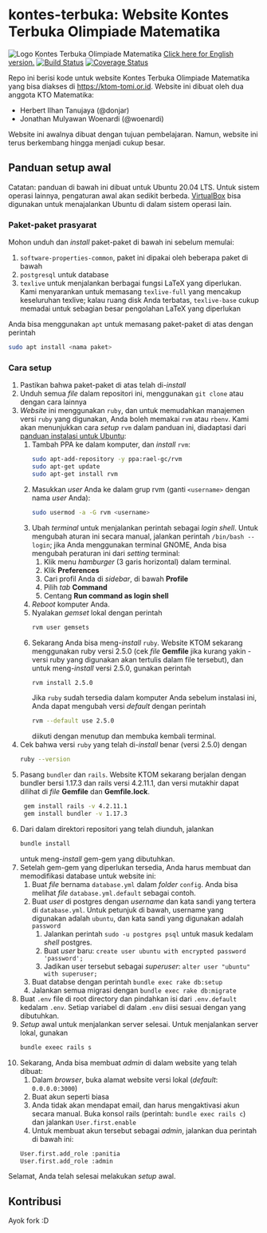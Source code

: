 # kontes-terbuka: Website Kontes Terbuka Olimpiade Matematika
![Logo Kontes Terbuka Olimpiade Matematika](https://github.com/donjar/kontes-terbuka/raw/production/app/assets/images/logo-hires.png)
[Click here for English version.](ENGLISH.md)
[![Build Status](https://travis-ci.org/donjar/kontes-terbuka.svg?branch=production)](https://travis-ci.org/donjar/kontes-terbuka)
[![Coverage Status](https://coveralls.io/repos/github/donjar/kontes-terbuka/badge.svg?branch=production)](https://coveralls.io/github/donjar/kontes-terbuka?branch=production)

Repo ini berisi kode untuk website Kontes Terbuka Olimpiade Matematika yang
bisa diakses di https://ktom-tomi.or.id. Website ini dibuat oleh dua anggota
KTO Matematika:
- Herbert Ilhan Tanujaya (@donjar)
- Jonathan Mulyawan Woenardi (@woenardi)

Website ini awalnya dibuat dengan tujuan pembelajaran. Namun, website ini terus
berkembang hingga menjadi cukup besar. 



## Panduan setup awal
Catatan: panduan di bawah ini dibuat untuk Ubuntu 20.04 LTS. Untuk sistem operasi
lainnya, pengaturan awal akan sedikit berbeda. [VirtualBox](https://www.virtualbox.org/wiki/Downloads)
bisa digunakan untuk menajalankan Ubuntu di dalam sistem operasi lain.

### Paket-paket prasyarat
Mohon unduh dan *install* paket-paket di bawah ini sebelum memulai:
1. `software-properties-common`, paket ini dipakai oleh beberapa paket di bawah
2. `postgresql` untuk database
3. `texlive` untuk menjalankan berbagai fungsi LaTeX yang diperlukan. 
   Kami menyarankan untuk memasang `texlive-full` yang mencakup keseluruhan texlive;
   kalau ruang disk Anda terbatas, `texlive-base` cukup memadai untuk sebagian besar
   pengolahan LaTeX yang diperlukan

Anda bisa menggunakan `apt` untuk memasang paket-paket di atas dengan perintah 
```bash
sudo apt install <nama paket>
```

### Cara setup
1. Pastikan bahwa paket-paket di atas telah di-*install*
2. Unduh semua *file* dalam repositori ini, menggunakan `git clone` atau dengan cara lainnya
3. *Website* ini menggunakan `ruby`, dan untuk memudahkan manajemen versi `ruby` yang digunakan,
Anda boleh memakai `rvm` atau `rbenv`. Kami akan menunjukkan cara *setup* `rvm` dalam panduan ini,
diadaptasi dari [panduan instalasi untuk Ubuntu](https://github.com/rvm/ubuntu_rvm):
   1. Tambah PPA ke dalam komputer, dan *install* `rvm`:
        ```bash
       sudo apt-add-repository -y ppa:rael-gc/rvm
       sudo apt-get update
       sudo apt-get install rvm
       ```
   2. Masukkan *user* Anda ke dalam grup rvm (ganti `<username>` dengan nama *user* Anda):
        ```bash
        sudo usermod -a -G rvm <username>
        ```
   3. Ubah *terminal* untuk menjalankan perintah sebagai *login shell*. Untuk
        mengubah aturan ini secara manual, jalankan perintah `/bin/bash --login`;
        jika Anda menggunakan terminal GNOME, Anda bisa mengubah peraturan ini dari
        *setting* terminal:
        1. Klik menu *hamburger* (3 garis horizontal) dalam terminal.
        2. Klik **Preferences**
        3. Cari profil Anda di *sidebar*, di bawah **Profile**
        4. Pilih *tab* **Command**
        5. Centang **Run command as login shell**
   4. *Reboot* komputer Anda.
   5. Nyalakan *gemset* lokal dengan perintah
        ```bash
        rvm user gemsets
        ```
   6. Sekarang Anda bisa meng-*install* `ruby`. Website KTOM sekarang menggunakan
        ruby versi 2.5.0 (cek *file* **Gemfile** jika kurang yakin - versi ruby 
        yang digunakan akan tertulis dalam file tersebut), dan untuk meng-*install* 
        versi 2.5.0, gunakan perintah
      ```bash
      rvm install 2.5.0
      ```
      Jika `ruby` sudah tersedia dalam komputer Anda sebelum instalasi ini, Anda dapat
      mengubah versi *default* dengan perintah
      ```bash
      rvm --default use 2.5.0
      ```
      diikuti dengan menutup dan membuka kembali terminal.
4. Cek bahwa versi `ruby` yang telah di-*install* benar (versi 2.5.0) dengan
    ```bash
    ruby --version
    ```
5. Pasang `bundler` dan `rails`. Website KTOM sekarang berjalan dengan
   bundler bersi 1.17.3 dan rails versi 4.2.11.1, dan versi mutakhir dapat dilihat di
   *file* **Gemfile** dan **Gemfile.lock**.
   ```bash
    gem install rails -v 4.2.11.1
    gem install bundler -v 1.17.3
    ```
6. Dari dalam direktori repositori yang telah diunduh, jalankan
    ```bash
    bundle install
    ```
   untuk meng-*install* gem-gem yang dibutuhkan.
7. Setelah gem-gem yang diperlukan tersedia, Anda harus membuat dan memodifikasi
    database untuk website ini:
    1. Buat *file* bernama `database.yml` dalam *folder* `config`. Anda bisa melihat *file*
    `database.yml.default` sebagai contoh.
    2. Buat *user* di postgres dengan *username* dan kata sandi yang tertera di `database.yml`.
    Untuk petunjuk di bawah, username yang digunakan adalah `ubuntu`, dan kata sandi yang digunakan adalah `password`
        1. Jalankan perintah `sudo -u postgres psql` untuk masuk kedalam *shell* postgres.
        2. Buat *user* baru: `create user ubuntu with encrypted password 'password';`
        3. Jadikan user tersebut sebagai *superuser*: `alter user "ubuntu" with superuser;`
    3. Buat databse dengan perintah `bundle exec rake db:setup`
    4. Jalankan semua migrasi dengan `bundle exec rake db:migrate`
8. Buat `.env` file di root directory dan pindahkan isi dari `.env.default` kedalam `.env`. Setiap variabel di dalam `.env` diisi sesuai dengan yang dibutuhkan.
9. *Setup* awal untuk menjalankan server selesai. Untuk menjalankan server lokal, gunakan
    ```bash
    bundle exeec rails s
    ```
10. Sekarang, Anda bisa membuat *admin* di dalam website yang telah dibuat:
    1. Dalam *browser*, buka alamat website versi lokal (*default*: `0.0.0.0:3000`)
    2. Buat akun seperti biasa
    3. Anda tidak akan mendapat email, dan harus mengaktivasi akun secara manual.
        Buka konsol rails (perintah: `bundle exec rails c`) dan jalankan `User.first.enable`
    4. Untuk membuat akun tersebut sebagai *admin*, jalankan dua perintah di bawah ini:
    ```bash
    User.first.add_role :panitia
    User.first.add_role :admin 
    ```

Selamat, Anda telah selesai melakukan *setup* awal.

## Kontribusi
Ayok fork :D
